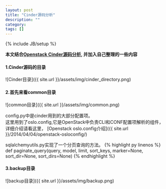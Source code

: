 ```yaml
---
layout: post
title: "Cinder源码分析"
description: ""
category: 
tags: []
---
```

{% include JB/setup %}

**本文结合[Openstack Cinder源码分析](http://blog.csdn.net/gaoxingnengjisuan/article/category/1853287),
并加入自己整理的一些内容**

#### 1.Cinder源码的目录
![Cinder目录]({{ site.url }}/assets/img/cinder_directory.png)

#### 2.首先来看common目录
![common目录]({{ site.url }}/assets/img/common.png)

config.py中是cinder用到的大部分配置项。<br />
这里用到了oslo.config,它是OpenStack中负责CLI和CONF配置项解析的组件，详细介绍请看这里，
[Openstack oslo.config介绍]({{ site.url }}/2014/04/04/openstack-osloconfig/)

sqlalchemyutils.py实现了一个分页查询的方法。
{% highlight py linenos %}
def paginate_query(query, model, limit, sort_keys, marker=None,
                   sort_dir=None, sort_dirs=None)
{% endhighlight %}
#### 3.backup目录
![backup目录]({{ site.url }}/assets/img/backup.png)





